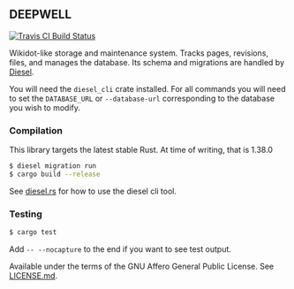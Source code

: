 ## DEEPWELL
[![Travis CI Build Status](https://travis-ci.org/Nu-SCPTheme/deepwell.svg?branch=master)](https://travis-ci.org/Nu-SCPTheme/deepwell)

Wikidot-like storage and maintenance system. Tracks pages, revisions, files, and manages the database. Its schema and migrations are handled by [Diesel](https://diesel.rs/).

You will need the `diesel_cli` crate installed. For all commands you will need to set the
`DATABASE_URL` or `--database-url` corresponding to the database you wish to modify.

### Compilation
This library targets the latest stable Rust. At time of writing, that is 1.38.0

```sh
$ diesel migration run
$ cargo build --release
```

See [diesel.rs](https://diesel.rs/guides/getting-started/) for how to use the diesel cli tool.

### Testing
```sh
$ cargo test
```

Add `-- --nocapture` to the end if you want to see test output.

Available under the terms of the GNU Affero General Public License. See [LICENSE.md](LICENSE).
